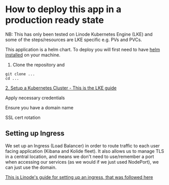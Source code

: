 # How to deploy this app in a production ready state
NB: This has only been tested on Linode Kubernetes Engine (LKE) and some of the steps/resources are LKE specific e.g. PVs and PVCs.

This application is a helm chart. To deploy you will first need to have [helm installed](https://helm.sh/docs/intro/install/) on your machine.

1. Clone the repository and 

```
git clone ...
cd ...
```

[2. Setup a Kubernetes Cluster - This is the LKE guide](https://www.linode.com/docs/kubernetes/deploy-and-manage-a-cluster-with-linode-kubernetes-engine-a-tutorial/)



Apply necessary credentials


Ensure you have a domain name


SSL cert rotation

## Setting up Ingress
We set up an Ingress (Load Balancer) in order to route traffic to each user facing application (Kibana and Kolide fleet). It also allows us to manage TLS in a central location, and means we don't need to use/remember a port when accessing our services (as we would if we just used NodePort), we can just use the domain.

[This is Linode's guide for setting up an ingress, that was followed here](https://www.linode.com/docs/kubernetes/how-to-deploy-nginx-ingress-on-linode-kubernetes-engine/)



